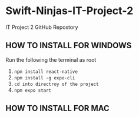 # Swift-Ninjas-IT-Project-2

IT Project 2 GitHub Repostory

## HOW TO INSTALL FOR WINDOWS

Run the following the terminal as root

1. `npm install react-native`
2. `npm install -g expo-cli`
3. `cd into directroy of the project`
4. `npm expo start`

## HOW TO INSTALL FOR MAC
